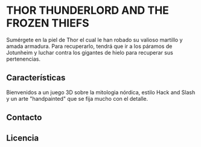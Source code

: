 # **THOR THUNDERLORD AND THE FROZEN THIEFS** 



Sumérgete en la piel de Thor el cual le han robado su valioso martillo y amada armadura. Para recuperarlo, tendrá que ir a los páramos de Jotunheim y luchar contra los gigantes de hielo para recuperar sus pertenencias. 

## Características

Bienvenidos a un juego 3D sobre la mitologia nórdica, estilo Hack and Slash y un arte "handpainted" que se fija mucho con el detalle. 

## Contacto

## Licencia














